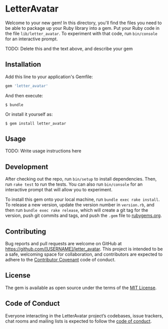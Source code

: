 # LetterAvatar

Welcome to your new gem! In this directory, you'll find the files you need to be able to package up your Ruby library into a gem. Put your Ruby code in the file `lib/letter_avatar`. To experiment with that code, run `bin/console` for an interactive prompt.

TODO: Delete this and the text above, and describe your gem

## Installation

Add this line to your application's Gemfile:

```ruby
gem 'letter_avatar'
```

And then execute:

    $ bundle

Or install it yourself as:

    $ gem install letter_avatar

## Usage

TODO: Write usage instructions here

## Development

After checking out the repo, run `bin/setup` to install dependencies. Then, run `rake test` to run the tests. You can also run `bin/console` for an interactive prompt that will allow you to experiment.

To install this gem onto your local machine, run `bundle exec rake install`. To release a new version, update the version number in `version.rb`, and then run `bundle exec rake release`, which will create a git tag for the version, push git commits and tags, and push the `.gem` file to [rubygems.org](https://rubygems.org).

## Contributing

Bug reports and pull requests are welcome on GitHub at https://github.com/[USERNAME]/letter_avatar. This project is intended to be a safe, welcoming space for collaboration, and contributors are expected to adhere to the [Contributor Covenant](http://contributor-covenant.org) code of conduct.

## License

The gem is available as open source under the terms of the [MIT License](https://opensource.org/licenses/MIT).

## Code of Conduct

Everyone interacting in the LetterAvatar project’s codebases, issue trackers, chat rooms and mailing lists is expected to follow the [code of conduct](https://github.com/[USERNAME]/letter_avatar/blob/master/CODE_OF_CONDUCT.md).
